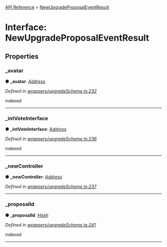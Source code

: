 [API Reference](../README.md) > [NewUpgradeProposalEventResult](../interfaces/NewUpgradeProposalEventResult.md)



# Interface: NewUpgradeProposalEventResult


## Properties
<a id="_avatar"></a>

###  _avatar

**●  _avatar**:  *[Address](../#Address)* 

*Defined in [wrappers/upgradeScheme.ts:232](https://github.com/daostack/arc.js/blob/f343aa24/lib/wrappers/upgradeScheme.ts#L232)*



indexed




___

<a id="_intVoteInterface"></a>

###  _intVoteInterface

**●  _intVoteInterface**:  *[Address](../#Address)* 

*Defined in [wrappers/upgradeScheme.ts:236](https://github.com/daostack/arc.js/blob/f343aa24/lib/wrappers/upgradeScheme.ts#L236)*



indexed




___

<a id="_newController"></a>

###  _newController

**●  _newController**:  *[Address](../#Address)* 

*Defined in [wrappers/upgradeScheme.ts:237](https://github.com/daostack/arc.js/blob/f343aa24/lib/wrappers/upgradeScheme.ts#L237)*





___

<a id="_proposalId"></a>

###  _proposalId

**●  _proposalId**:  *[Hash](../#Hash)* 

*Defined in [wrappers/upgradeScheme.ts:241](https://github.com/daostack/arc.js/blob/f343aa24/lib/wrappers/upgradeScheme.ts#L241)*



indexed




___


